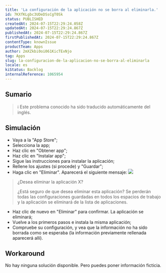 ```yaml
---
title: 'La configuración de la aplicación no se borra al eliminarla.'
id: 7KXfKLgbc3UDeDSsCgT0Sk
status: PUBLISHED
createdAt: 2024-07-15T22:29:24.058Z
updatedAt: 2024-07-15T22:29:24.867Z
publishedAt: 2024-07-15T22:29:24.867Z
firstPublishedAt: 2024-07-15T22:29:24.867Z
contentType: knownIssue
productTeam: Apps
author: 2mXZkbi0oi061KicTExNjo
tag: Apps
slug: la-configuracion-de-la-aplicacion-no-se-borra-al-eliminarla
locale: es
kiStatus: Backlog
internalReference: 1065954
---
```


## Sumario

>ℹ️ Este problema conocido ha sido traducido automáticamente del inglés.



## Simulación



- Vaya a la "App Store";
- Selecciona la app;
- Haz clic en "Obtener app";
- Haz clic en "Instalar app";
- Sigue las instrucciones para instalar la aplicación;
- Rellene los ajustes (si procede) y "Guardar";
- Haga clic en "Eliminar". Aparecerá el siguiente mensaje:
 ![](https://vtexhelp.zendesk.com/attachments/token/kM5EhsfVaHLlISckht8rRYumU/?name=image.png)

> ¿Desea eliminar la aplicación X?
>
> ¿Está seguro de que desea eliminar esta aplicación? Se perderán todas las configuraciones guardadas en todos los espacios de trabajo y la aplicación se eliminará de la lista de aplicaciones.

- Haz clic de nuevo en "Eliminar" para confirmar. La aplicación se eliminará;
- Vuelve a los primeros pasos e instala la misma aplicación;
- Compruebe su configuración, y vea que la información no ha sido borrada como se esperaba (la información previamente rellenada aparecerá allí).



## Workaround


No hay ninguna solución disponible. Pero puedes poner información ficticia.






